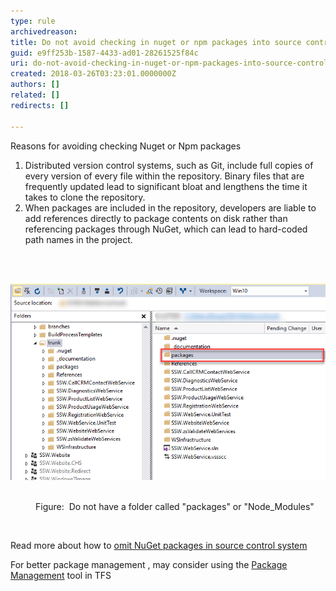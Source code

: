 ```yaml
---
type: rule
archivedreason: 
title: Do not avoid checking in nuget or npm packages into source control?
guid: e9ff253b-1587-4433-ad01-28261525f84c
uri: do-not-avoid-checking-in-nuget-or-npm-packages-into-source-control
created: 2018-03-26T03:23:01.0000000Z
authors: []
related: []
redirects: []

---
```



​Reasons for avoiding checking Nuget or Npm packages<br><div><ol><li>Distributed version control systems, such as Git, include full copies of every version of every file within the repository. Binary files that are frequently updated lead to significant bloat and lengthens the time it takes to clone the repository.</li><li>When packages are included in the repository, developers are liable to add references directly to package contents on disk rather than referencing packages through NuGet, which can lead to hard-coded path names in the project.<br></li></ol></div>
<br><excerpt class='endintro'></excerpt><br>
<p class="ssw15-rteElement-GreyBox"><img src="nugetpackages.png" alt="nugetpackages.png" />  </p><dd class="ssw15-rteElement-FigureBad">Figure:  Do not have a folder called "packages" or "Node_Modules" ​<br></dd><p><br></p><p>Read more about how to ​<a href="https://docs.microsoft.com/en-us/nuget/consume-packages/packages-and-source-control" target="_blank">omit NuGet packages in source control system​</a><br></p><p>For better package management , may consider using the <a href="https://docs.microsoft.com/en-us/vsts/package/overview?view=tfs-2018" target="_blank">Package Management</a> tool in TFS<br></p>


